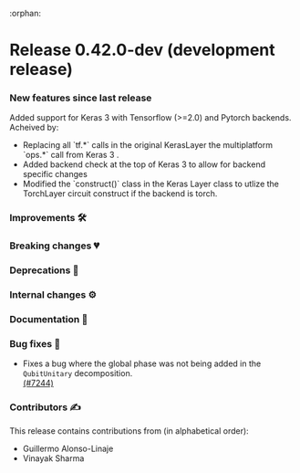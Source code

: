 :orphan:

# Release 0.42.0-dev (development release)

<h3>New features since last release</h3>
Added support for Keras 3 with Tensorflow (>=2.0) and Pytorch backends. Acheived by:
<ul>
  <li> Replacing all `tf.*` calls in the original KerasLayer the multiplatform `ops.*` call from  Keras 3 .</li>
  <li> Added backend check at the top of Keras 3 to allow for backend specific changes</li>
  <li>Modified the `construct()` class in the Keras Layer class to utlize the TorchLayer circuit construct if the backend is torch.</li>
</ul>

<h3>Improvements 🛠</h3>

<h3>Breaking changes 💔</h3>

<h3>Deprecations 👋</h3>

<h3>Internal changes ⚙️</h3>

<h3>Documentation 📝</h3>

<h3>Bug fixes 🐛</h3>

* Fixes a bug where the global phase was not being added in the ``QubitUnitary`` decomposition.  
  [(#7244)](https://github.com/PennyLaneAI/pennylane/pull/7244)

<h3>Contributors ✍️</h3>

This release contains contributions from (in alphabetical order):

- Guillermo Alonso-Linaje
- Vinayak Sharma
